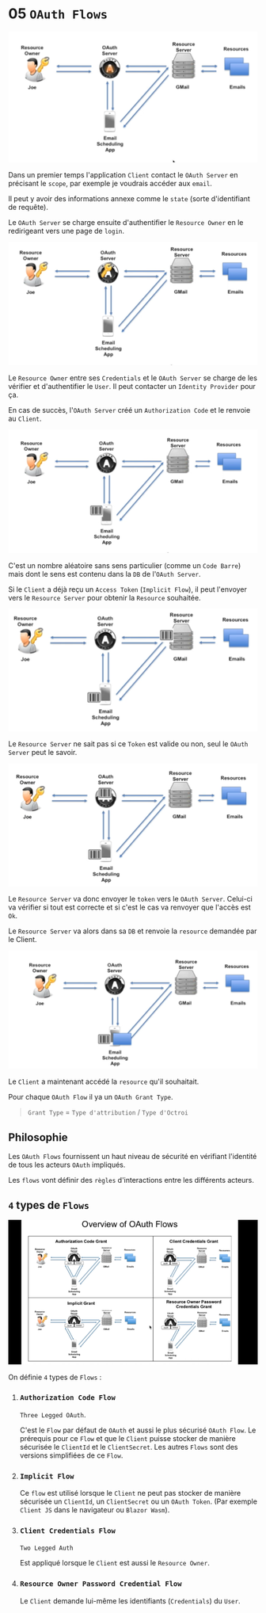 # 05 `OAuth Flows`

<img src="assets/first-look-auth-flows.png" alt="first-look-auth-flows" style="zoom:150%;" />

Dans un premier temps l'application `Client` contact le `OAuth Server` en précisant le `scope`, par exemple je voudrais accéder aux `email`.

Il peut y avoir des informations annexe comme le `state` (sorte d'identifiant de requête).

Le `OAuth Server` se charge ensuite d'authentifier le `Resource Owner` en le redirigeant vers une page de `login`.

<img src="assets/user-authenticate-himself-on-oauth-server.png" alt="user-authenticate-himself-on-oauth-server" style="zoom:150%;" />

Le `Resource Owner` entre ses `Credentials` et le `OAuth Server` se charge de les vérifier et d'authentifier le `User`. Il peut contacter un `Identity Provider` pour ça.

En cas de succès, l'`OAuth Server` créé un `Authorization Code` et le renvoie au `Client`.

<img src="assets/authorizaton-code-sent-back-client-from-oauth-server.png" alt="authorizaton-code-sent-back-client-from-oauth-server" style="zoom:150%;" />

C'est un nombre aléatoire sans sens particulier (comme un `Code Barre`) mais dont le sens est contenu dans la `DB` de l'`OAuth Server`.

Si le `Client` a déjà reçu un `Access Token` (`Implicit Flow`), il peut l'envoyer vers le `Resource Server` pour obtenir la `Resource` souhaitée.

<img src="assets/token-goes-to-resource-server.png" alt="token-goes-to-resource-server" style="zoom:150%;" />

Le `Resource Server` ne sait pas si ce `Token` est valide ou non, seul le `OAuth Server` peut le savoir. 

<img src="assets/verify-access-token-on-oauth-server.png" alt="verify-access-token-on-oauth-server" style="zoom:150%;" />

Le `Resource Server` va donc envoyer le `token` vers le `OAuth Server`. Celui-ci va vérifier si tout est correcte et si c'est le cas va renvoyer que l'accès est `Ok`.

Le `Resource Server` va alors dans sa `DB` et renvoie la `resource` demandée par le Client.

<img src="assets/resource-server-send-back-data.png" alt="resource-server-send-back-data" style="zoom:150%;" />

Le `Client` a maintenant accédé la `resource` qu'il souhaitait.

Pour chaque `OAuth Flow` il ya un `OAuth Grant Type`.

> `Grant Type` = `Type d'attribution` / `Type d'Octroi`



## Philosophie

Les `OAuth Flows` fournissent un haut niveau de sécurité en vérifiant l'identité de tous les acteurs `OAuth` impliqués.

Les `flows` vont définir des `règles` d'interactions entre les différents acteurs.



## `4` types de `Flows`

<img src="assets/overview-of-all-oauth-flows.png" alt="overview-of-all-oauth-flows" style="zoom:150%;" />

On définie `4` types de `Flows` :

1. ### `Authorization Code Flow` 

    `Three Legged OAuth`. 

   C'est le `Flow` par défaut de `OAuth` et aussi le plus sécurisé `OAuth Flow`. Le prérequis pour ce `Flow` et que le `Client` puisse stocker de manière sécurisée  le `ClientId` et le `ClientSecret`. Les autres `Flows` sont des versions simplifiées de ce `Flow`.

2. ### `Implicit Flow`

   Ce `flow` est utilisé lorsque le `Client` ne peut pas stocker de manière sécurisée un `ClientId`, un `ClientSecret` ou un `OAuth Token`. (Par exemple `Client JS` dans le navigateur ou `Blazor Wasm`).

3. ### `Client Credentials Flow`

   `Two Legged Auth`

   Est appliqué lorsque le `Client` est aussi le `Resource Owner`.

4. ### `Resource Owner Password Credential Flow`

   Le `Client` demande lui-même les identifiants (`Credentials`) du `User`.













